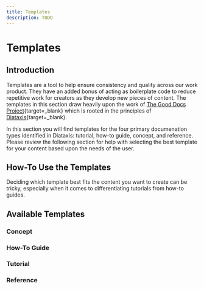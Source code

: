 ```yaml
---
title: Templates
description: TODO
---
```


# Templates

## Introduction

Templates are a tool to help ensure consistency and quality across our work product. They have an added bonus of acting as boilerplate code to reduce repetitive work for creators as they develop new pieces of content. The templates in this section draw heavily upon the work of [The Good Docs Project](https://www.thegooddocsproject.dev/){target=\_blank} which is rooted in the principles of [Diataxis](https://diataxis.fr/){target=\_blank}.

In this section you will find templates for the four primary documenation types identified in Diataxis: tutorial, how-to guide, concept, and reference. Please review the following section for help with selecting the best template for your content based upon the needs of the user.

## How-To Use the Templates

Deciding which template best fits the content you want to create can be tricky, especially when it comes to differentiating tutorials from how-to guides. 

<!--Mermaid diagram here for selecting template-->

## Available Templates

### Concept

### How-To Guide

### Tutorial

### Reference




